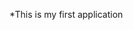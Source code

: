 *This is my first application

<!--code . --to open visual studio code editor 

vagrant up--to configure vm

vagrant ssh--to switch to ubuntu terminal

cd /vagrant

sudo npm install -g http-server

switch to window terminal
create index.html
switch to ubuntu
run commans "http-server"

create README.md
git init
sudo git add .
git commit -m "first commit"
git remote add origin https://github.com/sushli112/my-first-webpage.git
git push -u origin master ->